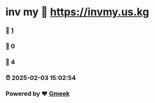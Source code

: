# inv my :link: https://invmy.us.kg 
### :page_facing_up: [1](https://invmy.us.kg/tag.html) 
### :speech_balloon: 0 
### :hibiscus: 4 
### :alarm_clock: 2025-02-03 15:02:54 
### Powered by :heart: [Gmeek](https://github.com/Meekdai/Gmeek)
